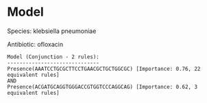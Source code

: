 
# Model

Species: klebsiella pneumoniae

Antibiotic: ofloxacin

```
Model (Conjunction - 2 rules):
------------------------------
Presence(AAATCCTGCGCTTCCTGAACGCTGCTGGCGC) [Importance: 0.76, 22 equivalent rules]
AND
Presence(ACGATGCAGGTGGGACCGTGGTCCCAGGCAG) [Importance: 0.62, 3 equivalent rules]

```

